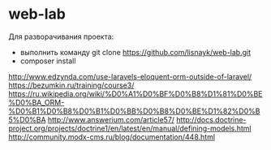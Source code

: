# web-lab
Для разворачивания проекта:
- выполнить команду git clone https://github.com/lisnayk/web-lab.git
- composer install

http://www.edzynda.com/use-laravels-eloquent-orm-outside-of-laravel/
https://bezumkin.ru/training/course3/
https://ru.wikipedia.org/wiki/%D0%A1%D0%BF%D0%B8%D1%81%D0%BE%D0%BA_ORM-%D0%B1%D0%B8%D0%B1%D0%BB%D0%B8%D0%BE%D1%82%D0%B5%D0%BA
http://www.answerium.com/article57/
http://docs.doctrine-project.org/projects/doctrine1/en/latest/en/manual/defining-models.html
http://community.modx-cms.ru/blog/documentation/448.html
